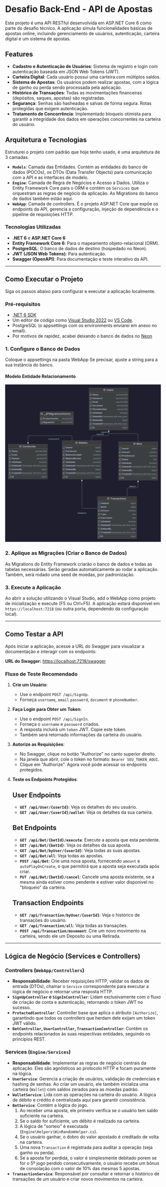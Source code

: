 # Desafio Back-End - API de Apostas

Este projeto é uma API RESTful desenvolvida em ASP.NET Core 6 como parte do desafio técnico. A aplicação simula funcionalidades básicas de apostas online, incluindo gerenciamento de usuários, autenticação, carteira digital e um sistema de apostas.

## Features

- **Cadastro e Autenticação de Usuários**: Sistema de registro e login com autenticação baseada em JSON Web Tokens (JWT).
- **Carteira Digital**: Cada usuário possui uma carteira com múltiplos saldos.
- **Sistema de Apostas**: Os usuários podem realizar apostas, com a lógica de ganho ou perda sendo processada pela aplicação.
- **Histórico de Transações**: Todas as movimentações financeiras (depósitos, saques, apostas) são registradas.
- **Segurança**: Senhas são hasheadas e salvas de forma segura. Rotas protegidas que exigem autenticação.
- **Tratamento de Concorrência**: Implementado bloqueio otimista para garantir a integridade dos dados em operações concorrentes na carteira do usuário.

## Arquitetura e Tecnologias

Estruturei o projeto com padrão que hoje tenho usado, é uma arquitetura de 3 camadas.

- **`Models`**: Camada das Entidades. Contém as entidades do banco de dados (POCOs), os DTOs (Data Transfer Objects) para comunicação com a API e as interfaces de modelo.
- **`Engine`**: Camada de Regra de Negócios e Acesso a Dados. Utiliza o Entity Framework Core para o ORM e contém os `Services` que orquestram as regras de negócio da aplicação. As Migrations do banco de dados também estão aqui.
- **`WebApp`**: Camada de controllers. É o projeto ASP.NET Core que expõe os endpoints da API, gerencia a configuração, injeção de dependência e o pipeline de requisições HTTP.

### Tecnologias Utilizadas

- **.NET 6** e **ASP.NET Core 6**
- **Entity Framework Core 6**: Para o mapeamento objeto-relacional (ORM).
- **PostgreSQL**: O banco de dados de destino (hospedado no Neon).
- **JWT (JSON Web Tokens)**: Para autenticação.
- **Swagger (OpenAPI)**: Para documentação e teste interativo da API.

---

## Como Executar o Projeto

Siga os passos abaixo para configurar e executar a aplicação localmente.

### Pré-requisitos

- [.NET 6 SDK](https://dotnet.microsoft.com/pt-br/download/dotnet/6.0)
- Um editor de código como [Visual Studio 2022](https://visualstudio.microsoft.com/pt-br/vs/) ou [VS Code](https://code.visualstudio.com/).
- PostgreSQL (o appsettings com os environments enviarei em anexo no email).
- Por motivos de rapidez, acabei deixando o banco de dados no [Neon](https://neon.com/)

### 1. Configure o Banco de Dados

Coloque o appsettings na pasta WebApp
Se precisar, ajuste a string para a sua instância do banco.

#### Modelo Entidade Relacionamento

  ![mer](WebApp/wwwroot/mer.png)

### 2. Aplique as Migrações (Criar o Banco de Dados)

As Migrations do Entity Framework criarão o banco de dados e todas as tabelas necessárias.
Serão geradas automaticamente ao rodar a aplicação.
Também, será rodado uma seed de moedas, por padronização.

### 3. Execute a Aplicação

Ao abrir a solução utilizando o Visual Studio, add o WebApp como projeto de inicialização e execute (F5 ou Ctrl+F5).
A aplicação estará disponível em `https://localhost:7218` (ou outra porta, dependendo da configuração local).

---

## Como Testar a API

Após iniciar a aplicação, acesse a URL do Swagger para visualizar a documentação e interagir com os endpoints:

**URL do Swagger:** [https://localhost:7218/swagger](https://localhost:7218/swagger)

### Fluxo de Teste Recomendado

1. **Crie um Usuário**:
    - Use o endpoint `POST /api/SignUp`.
    - Forneça `username`, `email` `password`, `document` e `phoneNumber`.

2. **Faça Login para Obter um Token**:
    - Use o endpoint `POST /api/SignIn`.
    - Forneça o `username` e `password` criados.
    - A resposta incluirá um `token` JWT. Copie este token.
    - Também será retornado informações da carteira do usuário.

3. **Autorize as Requisições**:
    - No Swagger, clique no botão "Authorize" no canto superior direito.
    - Na janela que abrir, cole o token no formato: `Bearer SEU_TOKEN_AQUI`.
    - Clique em "Authorize". Agora você pode acessar os endpoints protegidos.

4. **Teste os Endpoints Protegidos**:

   ## User Endpoints

    - **`GET /api/User/{userId}`**: Veja os detalhes do seu usuário.
    - **`GET /api/User/{userId}/wallet`**: Veja os detalhes da sua carteira.

   ## Bet Endpoints

    - **`GET /api/Bet/{betId}/execute`**: Execute a aposta que esta pendente.
    - **`GET /api/Bet/{betId}`**: Veja os detalhes da sua aposta.
    - **`GET /api/Bet/byUser/{userId}`**: Veja todas as suas apostas.
    - **`GET /api/Bet/all`**: Veja todas as apostas.
    - **`POST /api/Bet`**: Crie uma nova aposta, fornecendo `amount` e `autoPlayOnCreate`, o que permitirá que a aposta seja executada após criar.
    - **`PUT /api/Bet/{betId}/cancel`**: Cancele uma aposta existente, se a mesma ainda estiver como pendente e estiver valor disponivel no "bloqueio" da carteira.

   ## Transaction Endpoints

    - **`GET /api/Transaction/byUser/{userId}`**: Veja o histórico de transações do usuário.
    - **`GET /api/Transaction/all`**: Veja todas as transações.
    - **`POST /api/Transaction/movement`**: Crie um novo movimento na carteira, sendo ele um Deposito ou uma Retirada.

---

## Lógica de Negócio (Services e Controllers)

### Controllers (`WebApp/Controllers`)

- **Responsabilidade**: Receber requisições HTTP, validar os dados de entrada (DTOs), chamar o `Service` correspondente para executar a lógica de negócio e retornar uma resposta HTTP.
- **`SignUpController` e `SignInController`**: Lidam exclusivamente com o fluxo de criação de conta e autenticação, retornando o token JWT no sucesso.
- **`ProtectedController`**: Controller base que aplica o atributo `[Authorize]`, garantindo que todos os controllers que herdam dele exijam um token JWT válido.
- **`BetController`, `UserController`, `TransactionController`**: Contêm os endpoints relacionados às suas respectivas entidades, seguindo os princípios REST.

### Services (`Engine/Services`)

- **Responsabilidade**: Implementar as regras de negócio centrais da aplicação. Eles são agnósticos ao protocolo HTTP e focam puramente na lógica.
- **`UserService`**: Gerencia a criação de usuários, validação de credenciais e hashing de senhas. Ao criar um usuário, ele também inicializa uma carteira (`Wallet`) com saldos zerados para as moedas padrão.
- **`WalletService`**: Lida com as operações na carteira do usuário. A lógica de débito e crédito é centralizada aqui para garantir consistência.
- **`BetService`**: Contém a lógica do jogo.
    1. Ao receber uma aposta, ele primeiro verifica se o usuário tem saldo suficiente na carteira.
    2. Se o saldo for suficiente, um débito é realizado na carteira.
    3. A lógica de "sorteio" é executada (`Engine\Helpers\WinRandomHelper.cs`).
    4. Se o usuário ganhar, o dobro do valor apostado é creditado de volta na carteira.
    5. Uma nova `Transaction` é registrada para auditar a operação (seja ganho ou perda).
    6. Se a aposta for perdida, o valor é simplesmente debitado porem se for o 5º jogo perdido consecutivamente, o usuário recebe um bônus de consolação com o valor de 10% das mesmas 5 apostas.
- **`TransactionService`**: Responsável por consultar e retornar o histórico de transações de um usuário e criar novos movimentos na carteira.

